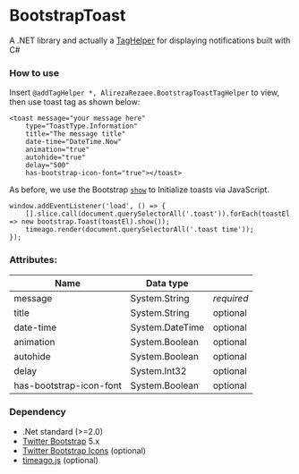﻿# BootstrapToast
A .NET library and actually a [TagHelper](https://docs.microsoft.com/en-us/aspnet/core/mvc/views/tag-helpers/intro) for displaying notifications built with C#


### How to use
Insert `@addTagHelper *, AlirezaRezaee.BootstrapToastTagHelper` to view, then use toast tag as shown below:

```
<toast message="your message here"
    type="ToastType.Information"
    title="The message title"
    date-time="DateTime.Now"
    animation="true"
    autohide="true"
    delay="500"
    has-bootstrap-icon-font="true"></toast>
```

As before, we use the Bootstrap [`show`](https://getbootstrap.com/docs/5.0/components/toasts/#javascript-behavior) to Initialize toasts via JavaScript.
```
window.addEventListener('load', () => {
    [].slice.call(document.querySelectorAll('.toast')).forEach(toastEl => new bootstrap.Toast(toastEl).show());
    timeago.render(document.querySelectorAll('.toast time'));
});
```


### Attributes:

| Name                    | Data type       |            |
|-------------------------|-----------------|------------|
| message                 | System.String   | *required* |
| title                   | System.String   | optional   |
| date-time               | System.DateTime | optional   |
| animation               | System.Boolean  | optional   |
| autohide                | System.Boolean  | optional   |
| delay                   | System.Int32    | optional   |
| has-bootstrap-icon-font | System.Boolean  | optional   |



### Dependency

* .Net standard (>=2.0)
* [Twitter Bootstrap](https://getbootstrap.com/) 5.x
* [Twitter Bootstrap Icons](https://icons.getbootstrap.com/) (optional)
* [timeago.js](https://timeago.org/) (optional)
